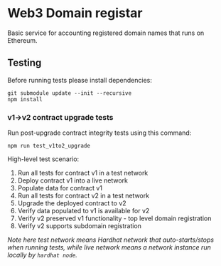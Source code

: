 # Web3 Domain registar

Basic service for accounting registered domain names that runs on Ethereum.

## Testing

Before running tests please install dependencies:

```shell
git submodule update --init --recursive
npm install
```
### v1->v2 contract upgrade tests

Run post-upgrade contract integrity tests using this command: 

```shell
npm run test_v1to2_upgrade
```


High-level test scenario:
1. Run all tests for contract v1 in a test network
2. Deploy contract v1 into a live network
3. Populate data for contract v1
4. Run all tests for contract v2 in a test network
5. Upgrade the deployed contract to v2
6. Verify data populated to v1 is available for v2
7. Verify v2 preserved v1 functionality - top level domain registration
8. Verify v2 supports subdomain registration

  *Note here test network means Hardhat network that auto-starts/stops when running tests, while live network means a network instance run locally by `hardhat node`.*